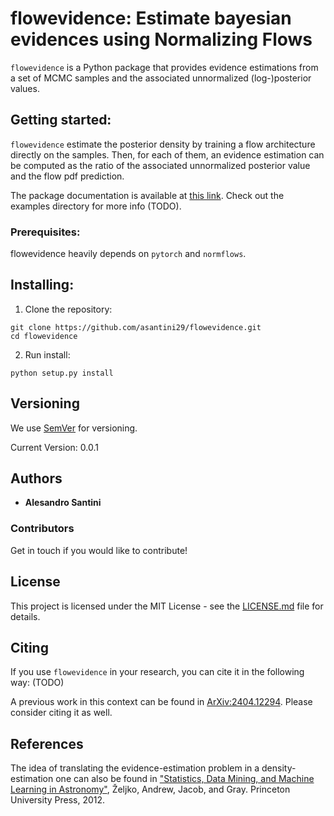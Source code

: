 # flowevidence: Estimate bayesian evidences using Normalizing Flows

`flowevidence` is a Python package that provides evidence estimations from a set of MCMC samples and the associated unnormalized (log-)posterior values. 

## Getting started:
`flowevidence` estimate the posterior density by training a flow architecture directly on the samples. Then, for each of them, an evidence estimation can be computed as the ratio of the associated unnormalized posterior value and the flow pdf prediction.

The package documentation is available at [this link](TODO). Check out the examples directory for more info (TODO).

### Prerequisites:

flowevidence heavily depends on `pytorch` and `normflows`.

## Installing:
1. Clone the repository:
 ```
 git clone https://github.com/asantini29/flowevidence.git
 cd flowevidence
 ```
2. Run install:
 ```
 python setup.py install
 ```

## Versioning

We use [SemVer](http://semver.org/) for versioning. 

Current Version: 0.0.1

## Authors

* **Alesandro Santini**

### Contributors

Get in touch if you would like to contribute!

## License

This project is licensed under the MIT License - see the [LICENSE.md](LICENSE) file for details.

## Citing

If you use `flowevidence` in your research, you can cite it in the following way:
(TODO)

A previous work in this context can be found in [ArXiv:2404.12294](https://arxiv.org/abs/2404.12294). Please consider citing it as well.

## References

The idea of translating the evidence-estimation problem in a density-estimation one can also be found in ["Statistics, Data Mining, and Machine Learning in Astronomy"](https://press.princeton.edu/books/hardcover/9780691198309/statistics-data-mining-and-machine-learning-in-astronomy-pdf), Željko, Andrew, Jacob, and Gray. Princeton University Press, 2012.